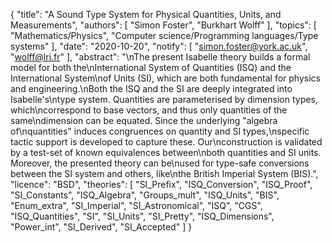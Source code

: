 {
    "title": "A Sound Type System for Physical Quantities, Units, and Measurements",
    "authors": [
        "Simon Foster",
        "Burkhart Wolff"
    ],
    "topics": [
        "Mathematics/Physics",
        "Computer science/Programming languages/Type systems"
    ],
    "date": "2020-10-20",
    "notify": [
        "simon.foster@york.ac.uk",
        "wolff@lri.fr"
    ],
    "abstract": "\nThe present Isabelle theory builds a formal model for both the\nInternational System of Quantities (ISQ) and the International System\nof Units (SI), which are both fundamental for physics and engineering.\nBoth the ISQ and the SI are deeply integrated into Isabelle's\ntype system. Quantities are parameterised by dimension types, which\ncorrespond to base vectors, and thus only quantities of the same\ndimension can be equated. Since the underlying \"algebra of\nquantities\" induces congruences on quantity and SI types,\nspecific tactic support is developed to capture these. Our\nconstruction is validated by a test-set of known equivalences between\nboth quantities and SI units. Moreover, the presented theory can be\nused for type-safe conversions between the SI system and others, like\nthe British Imperial System (BIS).",
    "licence": "BSD",
    "theories": [
        "SI_Prefix",
        "ISQ_Conversion",
        "ISQ_Proof",
        "SI_Constants",
        "ISQ_Algebra",
        "Groups_mult",
        "ISQ_Units",
        "BIS",
        "Enum_extra",
        "SI_Imperial",
        "SI_Astronomical",
        "ISQ",
        "CGS",
        "ISQ_Quantities",
        "SI",
        "SI_Units",
        "SI_Pretty",
        "ISQ_Dimensions",
        "Power_int",
        "SI_Derived",
        "SI_Accepted"
    ]
}
